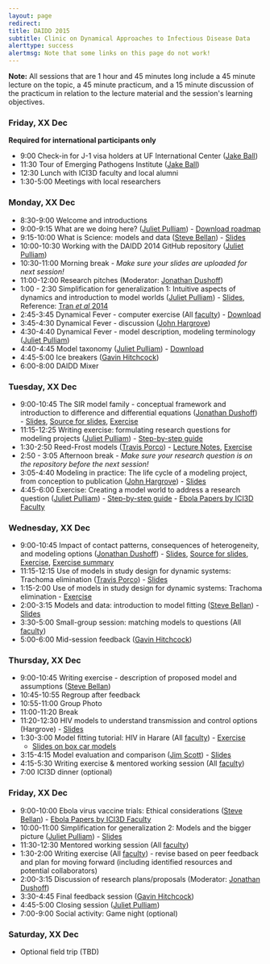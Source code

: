 ```yaml
---
layout: page
redirect:
title: DAIDD 2015
subtitle: Clinic on Dynamical Approaches to Infectious Disease Data
alerttype: success
alertmsg: Note that some links on this page do not work!
---
```


**Note:** All sessions that are 1 hour and 45 minutes long include a 45 minute lecture on the topic, a 45 minute practicum, and a 15 minute discussion of the practicum in relation to the lecture material and the session's learning objectives.

### Friday, XX Dec
**Required for international participants only**

-   9:00 Check-in for J-1 visa holders at UF International Center ([Jake Ball]({{site.absoluteurl}}/people/))
-   11:30 Tour of Emerging Pathogens Institute ([Jake Ball]({{site.absoluteurl}}/people/))
-   12:30 Lunch with ICI3D faculty and local alumni
-   1:30-5:00 Meetings with local researchers

### Monday, XX Dec

-   8:30-9:00 Welcome and introductions
-   9:00-9:15 What are we doing here? ([Juliet Pulliam]({{site.absoluteurl}}/people/))  - [Download roadmap](./Materials/DAIDD2014roadmap.pdf)
-   9:15-10:00 What is Science: models and data ([Steve Bellan]({{site.absoluteurl}}/people/)) - [Slides](./Lectures/Bellan_ModelsAndData.pdf)
-   10:00-10:30 Working with the DAIDD 2014 GitHub repository ([Juliet Pulliam]({{site.absoluteurl}}/people/))
-   10:30-11:00 Morning break - _Make sure your slides are uploaded for next session!_
-   11:00-12:00 Research pitches (Moderator: [Jonathan Dushoff]({{site.absoluteurl}}/people/))
-   1:00 - 2:30 Simplification for generalization 1: Intuitive aspects of dynamics and introduction to model worlds ([Juliet Pulliam]({{site.absoluteurl}}/people/)) - [Slides](./Lectures/Pulliam_S4G1.pdf), Reference: [Tran _et al_ 2014](http://www.plosone.org/article/info%3Adoi%2F10.1371%2Fjournal.pone.0114479 "Tran et al 2014")
-   2:45-3:45 Dynamical Fever - computer exercise (All [faculty]({{site.absoluteurl}}/people)) - [Download](./Tutorials/DynamicalFever.zip)
-   3:45-4:30 Dynamical Fever - discussion ([John Hargrove]({{site.absoluteurl}}/people/))
-   4:30-4:40 Dynamical Fever - model description, modeling terminology ([Juliet Pulliam]({{site.absoluteurl}}/people/))
-   4:40-4:45 Model taxonomy ([Juliet Pulliam]({{site.absoluteurl}}/people/)) - [Download](./Materials/modelTaxonomy.html)
-   4:45-5:00 Ice breakers ([Gavin Hitchcock]({{site.absoluteurl}}/people/))
-   6:00-8:00 DAIDD Mixer

### Tuesday, XX Dec

-   9:00-10:45 The SIR model family - conceptual framework and introduction to difference and differential equations ([Jonathan Dushoff]({{site.absoluteurl}}/people/)) - [Slides](./Lectures/Dushoff_SIRmodelFamily.pdf), [Source for slides](http://lalashan.mcmaster.ca/theobio/mmed/index.php/SIR_model_family), [Exercise](./Tutorials/SIRmodelFamily.html)
-   11:15-12:25 Writing exercise: formulating research questions for modeling projects ([Juliet Pulliam]({{site.absoluteurl}}/people/)) - [Step-by-step guide](./Materials/researchQuestions.html)
-   1:30-2:50 Reed-Frost models ([Travis Porco]({{site.absoluteurl}}/people/)) - [Lecture Notes](./Lectures/Porco_ReedFrost.pdf), [Exercise](./Tutorials/ReedFrost.zip)
-   2:50 - 3:05 Afternoon break - _Make sure your research question is on the repository before the next session!_
-   3:05-4:40 Modeling in practice: The life cycle of a modeling project, from conception to publication ([John Hargrove]({{site.absoluteurl}}/people/)) - [Slides](https://github.com/ICI3D/DAIDD2014/blob/master/Materials/Hargrove_LifeCycle.pdf?raw=true)
-   4:45-6:00 Exercise: Creating a model world to address a research question ([Juliet Pulliam]({{site.absoluteurl}}/people/)) - [Step-by-step guide](./Materials/modelWorld.html) - [Ebola Papers by ICI3D Faculty](http://ebola.ici3d.org)

### Wednesday, XX Dec

-   9:00-10:45 Impact of contact patterns, consequences of heterogeneity, and modeling options ([Jonathan Dushoff]({{site.absoluteurl}}/people/)) - [Slides](./Lectures/Dushoff_Heterogeneity.pdf), [Source for slides](http://lalashan.mcmaster.ca/theobio/mmed/index.php/Heterogeneity_lecture), [Exercise](./Tutorials/heterogeneityTutorial.zip), [Exercise summary](./Tutorials/heterogeneityTutorialSummary.pdf)
-   11:15-12:15 Use of models in study design for dynamic systems: Trachoma elimination ([Travis Porco]({{site.absoluteurl}}/people/)) - [Slides](./Lectures/Porco_trachomaExample.pdf)
-   1:15-2:00 Use of models in study design for dynamic systems: Trachoma elimination - [Exercise](./Tutorials/trachomaTutorial.zip)
-   2:00-3:15 Models and data: introduction to model fitting
    ([Steve Bellan]({{site.absoluteurl}}/people/)) - [Slides](./Lectures/Bellan_ModelFitting.pdf)
-   3:30-5:00 Small-group session: matching models to questions (All [faculty]({{site.absoluteurl}}/people))
-   5:00-6:00 Mid-session feedback ([Gavin Hitchcock]({{site.absoluteurl}}/people/))

### Thursday, XX Dec

-   9:00-10:45 Writing exercise - description of proposed model and assumptions ([Steve Bellan]({{site.absoluteurl}}/people/))
-   10:45-10:55 Regroup after feedback
-   10:55-11:00 Group Photo
-   11:00-11:20 Break
-   11:20-12:30 HIV models to understand transmission and control options (Hargrove) - [Slides](./Lectures/Hargrove_Williams_DataModelsParsimony.pdf)
-   1:30-3:00 Model fitting tutorial: HIV in Harare (All [faculty]({{site.absoluteurl}}/people)) - [Exercise](./Tutorials/modelFitting.html)
    -   [Slides on box car models](./Materials/boxcarModels.pdf)
-   3:15-4:15 Model evaluation and comparison ([Jim Scott]({{site.absoluteurl}}/people/)) - [Slides](./Lectures/Scott_ModelEvaluation.pdf)
-   4:15-5:30 Writing exercise & mentored working session (All [faculty]({{site.absoluteurl}}/people))
-   7:00 ICI3D dinner (optional)

### Friday, XX Dec

-   9:00-10:00 Ebola virus vaccine trials: Ethical considerations ([Steve Bellan]({{site.absoluteurl}}/people/)) - [Ebola Papers by ICI3D Faculty](http://ebola.ici3d.org)
-   10:00-11:00 Simplification for generalization 2: Models and the bigger picture ([Juliet Pulliam]({{site.absoluteurl}}/people/)) - [Slides](https://github.com/ICI3D/DAIDD2014/blob/master/Lectures/Pulliam_S4G2.pdf?raw=true)
-   11:30-12:30 Mentored working session (All [faculty]({{site.absoluteurl}}/people))
-   1:30-2:00 Writing exercise (All [faculty]({{site.absoluteurl}}/people)) - revise based on peer feedback and plan for moving forward (including identified resources and potential collaborators)
-   2:00-3:15 Discussion of research plans/proposals (Moderator: [Jonathan Dushoff]({{site.absoluteurl}}/people/))
-   3:30-4:45 Final feedback session ([Gavin Hitchcock]({{site.absoluteurl}}/people/))
-   4:45-5:00 Closing session ([Juliet Pulliam]({{site.absoluteurl}}/people/))
-   7:00-9:00 Social activity: Game night (optional)

### Saturday, XX Dec

- Optional field trip (TBD)
